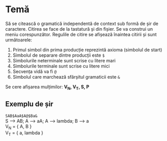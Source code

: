 # Temă
Să se citească o gramatică independentă de context sub formă de șir de caractere. Citirea se face de la tastatură și din fișier. Se va construi un meniu corespunzător. Regulile de citire se afișează înaintea citirii și sunt următoarele:
1. Primul simbol din prima producție reprezintă axioma (simbolul de start)
2. Simbolul de separare dintre producții este `$`
3. Simbolurile neterminale sunt scrise cu litere mari
4. Simbolurile terminale sunt scrise cu litere mici
5. Secvența vidă va fi `@`
6. Simbolul care marchează sfârșitul gramaticii este `&`

Se cere afișarea mulțimilor: <b>V<sub>N</sub>, V<sub>T</sub>, S, P</b>
## Exemplu de șir
`SAB$AaA$A@$Ba&` <br/>
S --> AB; A --> aA; A --> lambda; B --> a <br/>
V<sub>N</sub> = { A, B } <br/>
V<sub>T</sub> = { a, lambda } <br/>

